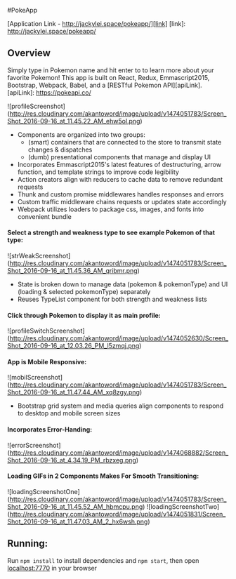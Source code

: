 #PokeApp

[Application Link - http://jackylei.space/pokeapp/][link]
[link]: http://jackylei.space/pokeapp/

## Overview
Simply type in Pokemon name and hit enter to to learn more about your favorite Pokemon! This app is built on React, Redux, Emmascript2015, Bootstrap, Webpack, Babel, and a [RESTful Pokemon API][apiLink].
[apiLink]: https://pokeapi.co/

![profileScreenshot]
(http://res.cloudinary.com/akantoword/image/upload/v1474051783/Screen_Shot_2016-09-16_at_11.45.22_AM_ehw5ol.png)
* Components are organized into two groups:
  * (smart) containers that are connected to the store to transmit state changes & dispatches
  * (dumb) presentational components that manage and display UI
* Incorporates Emmascript2015's latest features of destructuring, arrow function, and template strings to improve code legibility
* Action creators align with reducers to cache data to remove redundant requests
* Thunk and custom promise middlewares handles responses and errors
* Custom traffic middleware chains requests or updates state accordingly
* Webpack utilizes loaders to package css, images, and fonts into convenient bundle

#### Select a strength and weakness type to see example Pokemon of that type:
![strWeakScreenshot]
(http://res.cloudinary.com/akantoword/image/upload/v1474051783/Screen_Shot_2016-09-16_at_11.45.36_AM_qribmr.png)
* State is broken down to manage data (pokemon & pokemonType) and UI (loading & selected pokemonType) separately
* Reuses TypeList component for both strength and weakness lists

#### Click through Pokemon to display it as main profile:
![profileSwitchScreenshot]
(http://res.cloudinary.com/akantoword/image/upload/v1474052630/Screen_Shot_2016-09-16_at_12.03.26_PM_l5zmqj.png)

#### App is Mobile Responsive:
![mobilScreenshot]
(http://res.cloudinary.com/akantoword/image/upload/v1474051783/Screen_Shot_2016-09-16_at_11.47.44_AM_xq8zgy.png)
* Bootstrap grid system and media queries align components to respond to desktop and mobile screen sizes

#### Incorporates Error-Handing:
![errorScreenshot]
(http://res.cloudinary.com/akantoword/image/upload/v1474068882/Screen_Shot_2016-09-16_at_4.34.19_PM_rbzxeg.png)

#### Loading GIFs in 2 Components Makes For Smooth Transitioning:
![loadingScreenshotOne]
(http://res.cloudinary.com/akantoword/image/upload/v1474051783/Screen_Shot_2016-09-16_at_11.45.52_AM_hbmcpu.png)
![loadingScreenshotTwo]
(http://res.cloudinary.com/akantoword/image/upload/v1474051831/Screen_Shot_2016-09-16_at_11.47.03_AM_2_hx6wsh.png)

## Running:
Run `npm install` to install dependencies and `npm start`, then open <localhost:7770> in your browser
